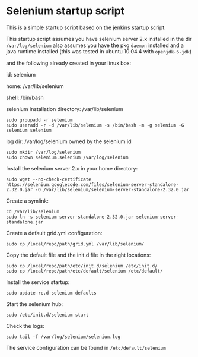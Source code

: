 Selenium startup script
=======================

This is a simple startup script based on the jenkins startup script.

This startup script assumes you have selenium server 2.x installed in the dir `/var/log/selenium`
also assumes you have the pkg `daemon` installed and a java runtime installed (this was tested in ubuntu 10.04.4 with `openjdk-6-jdk`)

and the following already created in your linux box:

id: selenium

home: /var/lib/selenium

shell: /bin/bash

selenium installation directory: /var/lib/selenium

    sudo groupadd -r selenium
    sudo useradd -r -d /var/lib/selenium -s /bin/bash -m -g selenium -G selenium selenium


log dir: /var/log/selenium owned by the selenium id

    sudo mkdir /var/log/selenium
    sudo chown selenium.selenium /var/log/selenium


Install the selenium server 2.x in your home directory:

    sudo wget --no-check-certificate https://selenium.googlecode.com/files/selenium-server-standalone-2.32.0.jar -O /var/lib/selenium/selenium-server-standalone-2.32.0.jar


Create a symlink:

    cd /var/lib/selenium
    sudo ln -s selenium-server-standalone-2.32.0.jar selenium-server-standalone.jar
    

Create a default grid.yml configuration:

    sudo cp /local/repo/path/grid.yml /var/lib/selenium/
    

Copy the default file and the init.d file in the right locations:

    sudo cp /local/repo/path/etc/init.d/selenium /etc/init.d/
    sudo cp /local/repo/path/etc/default/selenium /etc/default/
   

Install the service startup:

    sudo update-rc.d selenium defaults
   

Start the selenium hub:

    sudo /etc/init.d/selenium start
    

Check the logs:

    sudo tail -f /var/log/selenium/selenium.log
    

The service configuration can be found in `/etc/default/selenium`





